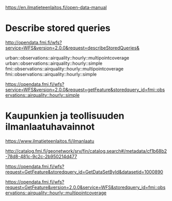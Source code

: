 https://en.ilmatieteenlaitos.fi/open-data-manual


# Describe stored queries

http://opendata.fmi.fi/wfs?service=WFS&version=2.0.0&request=describeStoredQueries&

urban::observations::airquality::hourly::multipointcoverage   
urban::observations::airquality::hourly::simple   
fmi::observations::airquality::hourly::multipointcoverage   
fmi::observations::airquality::hourly::simple

https://opendata.fmi.fi/wfs?service=WFS&version=2.0.0&request=getFeature&storedquery_id=fmi::observations::airquality::hourly::simple

#  Kaupunkien ja teollisuuden ilmanlaatuhavainnot

https://www.ilmatieteenlaitos.fi/ilmanlaatu

http://catalog.fmi.fi/geonetwork/srv/fin/catalog.search#/metadata/cf1b68b2-78d8-481c-9c2c-2b950214d477

https://opendata.fmi.fi/wfs?request=GetFeature&storedquery_id=GetDataSetById&datasetid=1000890

https://opendata.fmi.fi/wfs?request=GetFeature&version=2.0.0&service=WFS&storedquery_id=fmi::observations::airquality::hourly::multipointcoverage

